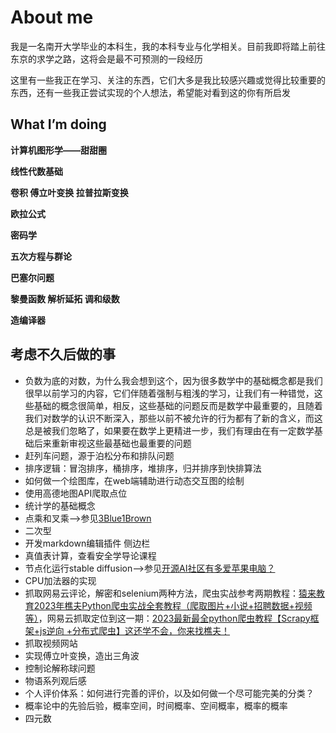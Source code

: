 # About me

我是一名南开大学毕业的本科生，我的本科专业与化学相关。目前我即将踏上前往东京的求学之路，这将会是最不可预测的一段经历

这里有一些我正在学习、关注的东西，它们大多是我比较感兴趣或觉得比较重要的东西，还有一些我正尝试实现的个人想法，希望能对看到这的你有所启发

## What I’m doing

**计算机图形学——甜甜圈**

**线性代数基础**

**卷积 傅立叶变换 拉普拉斯变换**

**欧拉公式**

**密码学**

**五次方程与群论**

**巴塞尔问题**

**黎曼函数 解析延拓 调和级数**

**造编译器**

## 考虑不久后做的事

- 负数为底的对数，为什么我会想到这个，因为很多数学中的基础概念都是我们很早以前学习的内容，它们伴随着强制与粗浅的学习，让我们有一种错觉，这些基础的概念很简单，相反，这些基础的问题反而是数学中最重要的，且随着我们对数学的认识不断深入，那些以前不被允许的行为都有了新的含义，而这总是被我们忽略了，如果要在数学上更精进一步，我们有理由在有一定数学基础后来重新审视这些最基础也最重要的问题
- 赶列车问题，源于泊松分布和排队问题
- 排序逻辑：冒泡排序，桶排序，堆排序，归并排序到快排算法
- 如何做一个绘图库，在web端辅助进行动态交互图的绘制
- 使用高德地图API爬取点位
- 统计学的基础概念
- 点乘和叉乘-–>参见[3Blue1Brown](https://space.bilibili.com/88461692)
- 二次型
- 开发markdown编辑插件 侧边栏
- 真值表计算，查看安全学导论课程
- 节点化运行stable diffusion–>参见[开源AI社区有多爱苹果电脑？](https://www.bilibili.com/video/BV1R64y1j7N2/)
- CPU加法器的实现
- 抓取网易云评论，解密和selenium两种方法，爬虫实战参考两期教程：[猿来教育2023年樵夫Python爬虫实战全套教程（爬取图片+小说+招聘数据+视频等）](https://www.bilibili.com/video/BV1cM411H7dr/?spm_id_from=333.1245.0.0&vd_source=abed696091cea364eece1cf5cb2e843d)，网易云抓取定位到这一期：[2023最新最全python爬虫教程【Scrapy框架+js逆向 +分布式爬虫】这还学不会，你来找樵夫！](https://www.bilibili.com/video/BV1NX4y1X7AE?p=54&vd_source=abed696091cea364eece1cf5cb2e843d)
- 抓取视频网站
- 实现傅立叶变换，造出三角波
- 控制论解称球问题
- 物语系列观后感
- 个人评价体系：如何进行完善的评价，以及如何做一个尽可能完美的分类？
- 概率论中的先验后验，概率空间，时间概率、空间概率，概率的概率
- 四元数
